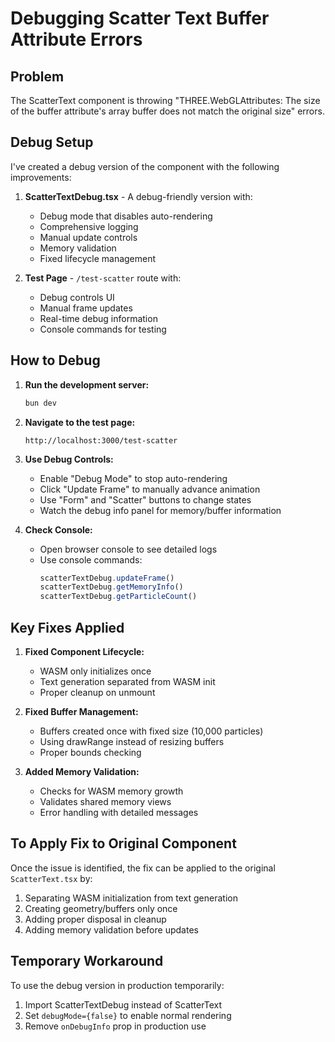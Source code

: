 # Debugging Scatter Text Buffer Attribute Errors

## Problem
The ScatterText component is throwing "THREE.WebGLAttributes: The size of the buffer attribute's array buffer does not match the original size" errors.

## Debug Setup

I've created a debug version of the component with the following improvements:

1. **ScatterTextDebug.tsx** - A debug-friendly version with:
   - Debug mode that disables auto-rendering
   - Comprehensive logging
   - Manual update controls
   - Memory validation
   - Fixed lifecycle management

2. **Test Page** - `/test-scatter` route with:
   - Debug controls UI
   - Manual frame updates
   - Real-time debug information
   - Console commands for testing

## How to Debug

1. **Run the development server:**
   ```bash
   bun dev
   ```

2. **Navigate to the test page:**
   ```
   http://localhost:3000/test-scatter
   ```

3. **Use Debug Controls:**
   - Enable "Debug Mode" to stop auto-rendering
   - Click "Update Frame" to manually advance animation
   - Use "Form" and "Scatter" buttons to change states
   - Watch the debug info panel for memory/buffer information

4. **Check Console:**
   - Open browser console to see detailed logs
   - Use console commands:
     ```javascript
     scatterTextDebug.updateFrame()
     scatterTextDebug.getMemoryInfo()
     scatterTextDebug.getParticleCount()
     ```

## Key Fixes Applied

1. **Fixed Component Lifecycle:**
   - WASM only initializes once
   - Text generation separated from WASM init
   - Proper cleanup on unmount

2. **Fixed Buffer Management:**
   - Buffers created once with fixed size (10,000 particles)
   - Using drawRange instead of resizing buffers
   - Proper bounds checking

3. **Added Memory Validation:**
   - Checks for WASM memory growth
   - Validates shared memory views
   - Error handling with detailed messages

## To Apply Fix to Original Component

Once the issue is identified, the fix can be applied to the original `ScatterText.tsx` by:

1. Separating WASM initialization from text generation
2. Creating geometry/buffers only once
3. Adding proper disposal in cleanup
4. Adding memory validation before updates

## Temporary Workaround

To use the debug version in production temporarily:

1. Import ScatterTextDebug instead of ScatterText
2. Set `debugMode={false}` to enable normal rendering
3. Remove `onDebugInfo` prop in production use